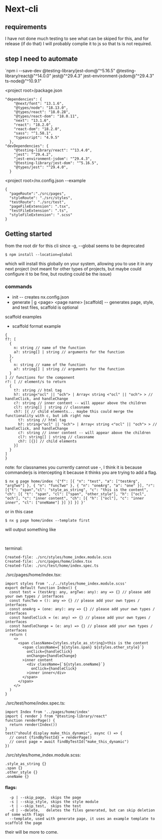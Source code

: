 # Next-cli
## requirements
I have not done much testing to see what can be skiped for this, and for release (if do that) I will probably complie it to js so that ts is not required.

## step I need to automate
`npm i --save-dev @testing-library/jest-dom@"^5.16.5" @testing-library/react@"^14.0.0" jest@"^29.4.3" jest-environment-jsdom@"^29.4.3" ts-node@"^10.9.1"

\<project root\>/package.json
```
"dependencies": {
    "@next/font": "13.1.6",
    "@types/node": "18.13.0",
    "@types/react": "18.0.28",
    "@types/react-dom": "18.0.11",
    "next": "13.1.6",
    "react": "18.2.0",
    "react-dom": "18.2.0",
    "sass": "^1.58.1",
    "typescript": "4.9.5"
  },
"devDependencies": {
    "@testing-library/react": "^13.4.0",
    "jest": "^29.4.2",
    "jest-environment-jsdom": "^29.4.3",
    "@testing-library/jest-dom": "^5.16.5",
    "@types/jest": "^29.4.0",
  }
```

\<project root\>/nx.config.json --example
```
{
  "pageRoute":"./src/pages",
  "styleRoute": "./src/styles",
  "testRoute": "./src/test",
  "pageFileExtension": ".tsx",
  "testFileExtension": ".ts",
  "styleFileExtension": ".scss"
}
```

## Getting started
from the root dir for this cli
since -g, --global seems to be deprecated
```
$ npm install --location=global
```
which will install this globally on your system, allowing you to use it in any next project (not meant for other types of projects, but maybe could configure it to be fine, but routing could be the issue) 

### commands
 - init -- creates nx.config.json
 - generate | g \<page\> \<page name\> [scaffold] -- generates page, style, and test files, scaffold is optional

scaffold examples
  - scaffold format example
  ```
{
  f?: [
    {
      n: string // name of the function
      a?: string[] | string // arguments for the function
    },
    {
      n: string // name of the function
      a?: string[] | string // arguments for the function
    }
  ] // functions for the component
  r?: [ // element/s to return
    {
      t?: string // html tag
      h?: string<"ocl" || "och"> | Array< string <"ocl" || "och"> > // handleClick, and handleChange
      c?: string // inner content -- will appear above the children
      cl?: string[] | string // classname
      ch?: [{ // child elements... maybe this could merge the functionality with c, but idk right now
        t?: string // html tag
        h?: string<"ocl" || "och"> | Array< string <"ocl" || "och"> > // handleClick, and handleChange
        c?: string // inner content -- will appear above the children
        cl?: string[] | string // classname
        ch?: [{}] // child elements
      }]
    }
  ]
}
```
note: for classnames you currently cannot use -, I think it is because commanderjs is intercepting it because it thinks you are trying to add a flag.
```
$ nx g page home/index '{"f": [{ "n": "test", "a": ["testArg", "argTwo"] }, { "n": "funcTwo" }, { "n": "oneArg", "a": "one" }], "r": [{"t": "span","cl": "style_as_string", "c": "this is the content", "ch": [{ "t": "span", "cl": ["span", "other_style"], "h": ["ocl", "och"], "c": "inner content", "ch": [{ "h": ["ocl"], "c": "inner inner", "cl": ["oneName"] }] }] }] }'
```
or in this case
```
$ nx g page home/index --template first
```
will output something like

<br>

terminal:
```
Created-file: ./src/styles/home_index.module.scss
Created-file: ./src/pages/home/index.tsx
Created-file: ./src/test/home/index.spec.ts
```

./src/pages/home/index.tsx: 
```
import styles from '../../styles/home_index.module.scss'
export default function Index() {
  const test = (testArg: any, argTwo: any): any => {} // please add your own types / interfaces
  const funcTwo = (): any => {} // please add your own types / interfaces
  const oneArg = (one: any): any => {} // please add your own types / interfaces
  const handleClick = (e: any) => {} // please add your own types / interfaces
  const handleChange = (e: any) => {} // please add your own types / interfaces
  return (
    <>
      <span className={styles.style_as_string}>this is the content
        <span className={`${styles.span} ${styles.other_style}`}
          onClick={handleClick}        
          onChange={handleChange}
        >inner content
          <div className={`${styles.oneName}`}
            onClick={handleClick}
          >inner inner</div>
        </span>
      </span>
    </>
  )
}
```

./src/test/home/index.spec.ts:
```
import Index from '../pages/home/index'
import { render } from "@testing-library/react"
function renderPage() {
  return render(Index())
}
test("should display make_this_dynamic", async () => {
  // const {findByTestId} = renderPage()
  // const page = await findByTestId("make_this_dynamic")
})
```

./src/styles/home_index.module.scss:
```
.style_as_string {}
.span {}
.other_style {}
.oneName {}
```
#### flags:
```
  -p | --skip_page,  skips the page
  -s | --skip_style, skips the style module
  -t | --skip_test,  skips the test
  -d | --delete,   deletes the files generated, but can skip deletion of some with flags
  --template, used with generate page, it uses an example template to scaffold the page
```
    
 their will be more to come.